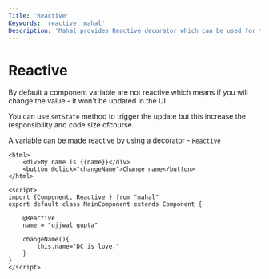 ```yaml
---
Title: 'Reactive'
Keywords: 'reactive, mahal'
Description: 'Mahal provides Reactive decorator which can be used for two way binding.'
---
```


# Reactive

By default a component variable are not reactive which means if you will change the value - it won't be updated in the UI.

You can use `setState` method to trigger the update but this increase the responsibility and code size ofcourse.

A variable can be made reactive by using a decorator - `Reactive`

```
<html>
    <div>My name is {{name}}</div>
    <button @click="changeName">Change name</button>
</html>

<script>
import {Component, Reactive } from "mahal"
export default class MainComponent extends Component {

    @Reactive
    name = "ujjwal gupta"

    changeName(){
        this.name="DC is love."
    }
}
</script>
```